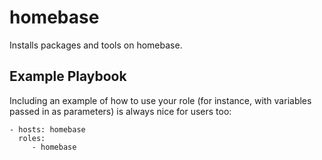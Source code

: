 homebase
=========

Installs packages and tools on homebase.


Example Playbook
----------------

Including an example of how to use your role (for instance, with variables passed in as parameters) is always nice for users too:

    - hosts: homebase
      roles:
         - homebase
